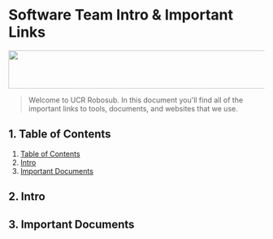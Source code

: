 # Software Team Intro & Important Links
<p> <img src="docs/media/logo_robosub_ucr.png" width="578" height="75" /> </p>

> Welcome to UCR Robosub. In this document you'll find all of the important links to tools, documents, and websites that we use. 



##  1. <a name='TableofContents'></a>Table of Contents
<!-- vscode-markdown-toc -->
1. [Table of Contents](#TableofContents)
2. [Intro](#Intro)
3. [Important Documents](#ImportantDocuments)

<!-- vscode-markdown-toc-config
	numbering=true
	autoSave=true
	/vscode-markdown-toc-config -->
<!-- /vscode-markdown-toc -->

##  2. <a name='Intro'></a>Intro

## 3. <a name='ImportantDocuments'></a>Important Documents


